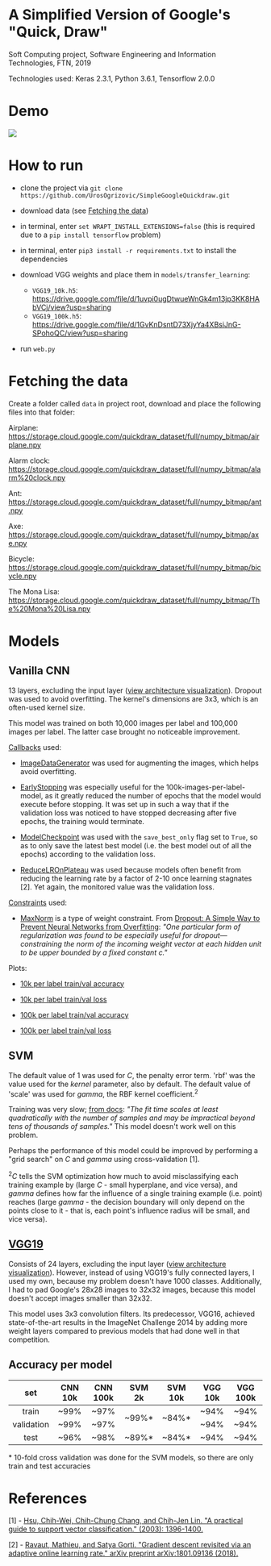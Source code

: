 # A Simplified Version of Google's "Quick, Draw"
Soft Computing project, Software Engineering and Information Technologies, FTN, 2019

Technologies used: Keras 2.3.1, Python 3.6.1, Tensorflow 2.0.0

# Demo

<a href="https://media.giphy.com/media/Ri2xsHaPlKv2sbv4pz/giphy.gif"><img src="https://media.giphy.com/media/Ri2xsHaPlKv2sbv4pz/giphy.gif"/></a>

# How to run

- clone the project via `git clone https://github.com/UrosOgrizovic/SimpleGoogleQuickdraw.git`

- download data (see [Fetching the data](#fetching-the-data))

- in terminal, enter `set WRAPT_INSTALL_EXTENSIONS=false` (this is required due to a `pip install tensorflow` problem)

- in terminal, enter `pip3 install -r requirements.txt` to install the dependencies

- download VGG weights and place them in `models/transfer_learning`:
    - `VGG19_10k.h5`: https://drive.google.com/file/d/1uvpi0ugDtwueWnGk4m13jp3KK8HAbVCj/view?usp=sharing 
    - `VGG19_100k.h5`: https://drive.google.com/file/d/1GvKnDsntD73XjyYa4XBsiJnG-SPohoQC/view?usp=sharing

- run `web.py`

# Fetching the data

Create a folder called `data` in project root, download and place the following files into that folder:

Airplane: https://storage.cloud.google.com/quickdraw_dataset/full/numpy_bitmap/airplane.npy

Alarm clock: https://storage.cloud.google.com/quickdraw_dataset/full/numpy_bitmap/alarm%20clock.npy

Ant: https://storage.cloud.google.com/quickdraw_dataset/full/numpy_bitmap/ant.npy

Axe: https://storage.cloud.google.com/quickdraw_dataset/full/numpy_bitmap/axe.npy

Bicycle: https://storage.cloud.google.com/quickdraw_dataset/full/numpy_bitmap/bicycle.npy

The Mona Lisa: https://storage.cloud.google.com/quickdraw_dataset/full/numpy_bitmap/The%20Mona%20Lisa.npy

# Models

## Vanilla CNN

13 layers, excluding the input layer ([view architecture visualization](https://github.com/UrosOgrizovic/SimpleGoogleQuickdraw/blob/master/models/vanilla_cnn/vanilla_cnn_model%20architecture.svg)). Dropout was used to avoid overfitting. The kernel's dimensions are 3x3, which is an often-used kernel size. 

This model was trained on both 10,000 images per label and 100,000 images per label. The latter case brought no noticeable improvement. 

[Callbacks](https://keras.io/callbacks/) used:

- [ImageDataGenerator](https://github.com/keras-team/keras/blob/master/keras/preprocessing/image.py#L238) was used for augmenting the images, which helps avoid overfitting.

- [EarlyStopping](https://github.com/keras-team/keras/blob/master/keras/callbacks/callbacks.py#L733) was especially useful for the 100k-images-per-label-model, as it greatly reduced the number of epochs that the model would execute before stopping. It was set up in such a way that if the validation loss was noticed to have stopped decreasing after five epochs, the training would terminate.

- [ModelCheckpoint](https://github.com/keras-team/keras/blob/master/keras/callbacks/callbacks.py#L633) was used with the `save_best_only` flag set to `True`, so as to only save the latest best model (i.e. the best model out of all the epochs) according to the validation loss.

- [ReduceLROnPlateau](https://github.com/keras-team/keras/blob/master/keras/callbacks/callbacks.py#L946) was used because models often benefit from reducing the learning rate by a factor of 2-10 once learning stagnates [2]. Yet again, the monitored value was the validation loss.

[Constraints](https://keras.io/constraints/) used:

- [MaxNorm](https://github.com/keras-team/keras/blob/master/keras/constraints.py#L22) is a type of weight constraint. From [Dropout: A Simple Way to Prevent Neural Networks from
Overfitting](http://www.cs.toronto.edu/~rsalakhu/papers/srivastava14a.pdf): *"One particular form of regularization was found to be especially useful for dropout—constraining the norm of the incoming weight vector at each hidden unit to be upper bounded by a fixed constant c."* 

Plots:

- [10k per label train/val accuracy](https://github.com/UrosOgrizovic/SimpleGoogleQuickdraw/blob/master/models/vanilla_cnn/vanilla_cnn_10k_train_val_acc.png)

- [10k per label train/val loss](https://github.com/UrosOgrizovic/SimpleGoogleQuickdraw/blob/master/models/vanilla_cnn/vanilla_cnn_10k_train_val_loss.png)

- [100k per label train/val accuracy](https://github.com/UrosOgrizovic/SimpleGoogleQuickdraw/blob/master/models/vanilla_cnn/vanilla_cnn_100k_train_val_acc.png)

- [100k per label train/val loss](https://github.com/UrosOgrizovic/SimpleGoogleQuickdraw/blob/master/models/vanilla_cnn/vanilla_cnn_100k_train_val_loss.png)

## SVM 

The default value of 1 was used for *C*, the penalty error term. 'rbf' was the value used for the *kernel* parameter, also by default. The default value of 'scale' was used for *gamma*, the RBF kernel coefficient.<sup>2</sup>

Training was very slow; [from docs](https://scikit-learn.org/stable/modules/generated/sklearn.svm.SVC.html): *"The fit time scales at least quadratically with the number of samples and may be impractical beyond tens of thousands of samples."* This model doesn't work well on this problem.

Perhaps the performance of this model could be improved by performing a "grid search" on *C* and *gamma* using cross-validation [1].

<sup>2</sup>*C* tells the SVM optimization how much to avoid misclassifying each training example by (large *C* - small hyperplane, and vice versa), and *gamma* defines how far the influence of a single training example (i.e. point) reaches (large *gamma* - the decision boundary will only depend on the points close to it - that is, each point's influence radius will be small, and vice versa).

## [VGG19](https://github.com/keras-team/keras-applications/blob/master/keras_applications/vgg19.py)

Consists of 24 layers, excluding the input layer ([view architecture visualization](https://github.com/UrosOgrizovic/SimpleGoogleQuickdraw/blob/master/models/transfer_learning/VGG19%20architecture.svg)). However, instead of using VGG19's fully connected layers, I used my own, because my problem doesn't have 1000 classes. Additionally, I had to pad Google's 28x28 images to 32x32 images, because this model doesn't accept images smaller than 32x32. 

This model uses 3x3 convolution filters. Its predecessor, VGG16, achieved state-of-the-art results in the ImageNet Challenge 2014 by adding more weight layers compared to previous models that had done well in that competition.

## Accuracy per model

<table align="center">
  <thead>
    <th>set</th>
    <th>CNN 10k</th>
    <th>CNN 100k</th>
    <th>SVM 2k</th>
    <th>SVM 10k</th>
    <th>VGG 10k</th>
    <th>VGG 100k</th>
  </thead>
  <tbody align="center">
    <tr>
      <td>train</td>
      <td>~99%</td>
      <td>~97%</td>
      <td rowspan=2>~99%*</td>
      <td rowspan=2>~84%*</td>
      <td>~94%</td>
      <td>~94%</td>
    </tr>
    <tr>
      <td>validation</td>
      <td>~99%</td>
      <td>~97%</td>
      <td>~94%</td>
      <td>~94%</td>
    </tr>
    <tr>
      <td style="text-align:center">test</td>
      <td style="text-align:center">~96%</td>
      <td style="text-align:center">~98%</td>
      <td style="text-align:center">~89%*</td>
      <td style="text-align:center">~84%*</td>
      <td style="text-align:center">~94%</td>
      <td style="text-align:center">~94%</td>
    </tr>
  </tbody>
</table>

\* 10-fold cross validation was done for the SVM models, so there are only train and test accuracies

# References
[1] - [Hsu, Chih-Wei, Chih-Chung Chang, and Chih-Jen Lin. "A practical guide to support vector classification." (2003): 1396-1400.](https://www.csie.ntu.edu.tw/~cjlin/papers/guide/guide.pdf)

[2] - [Ravaut, Mathieu, and Satya Gorti. "Gradient descent revisited via an adaptive online learning rate." arXiv preprint arXiv:1801.09136 (2018).](https://arxiv.org/pdf/1801.09136.pdf)
